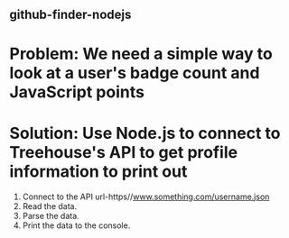 ## github-finder-nodejs

# Problem: We need a simple way to look at a user's badge count and JavaScript points
# Solution: Use Node.js to connect to Treehouse's API to get profile information to print out

1.  Connect to the API url-https//www.something.com/username.json
2.  Read the data.
3.  Parse the data.
4.  Print the data to the console.
